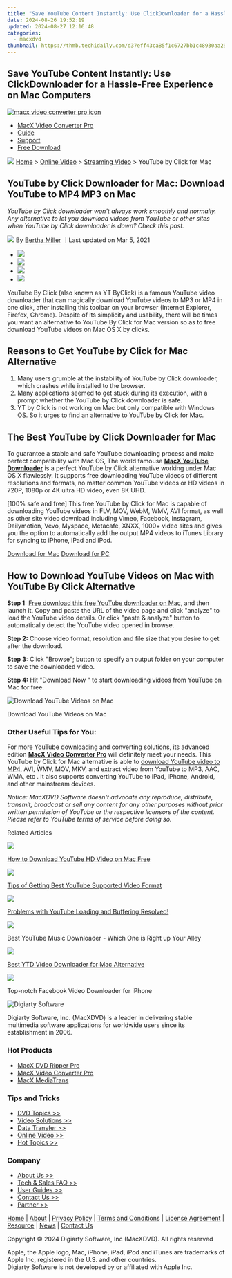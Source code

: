 ```yaml
---
title: "Save YouTube Content Instantly: Use ClickDownloader for a Hassle-Free Experience on Mac Computers"
date: 2024-08-26 19:52:19
updated: 2024-08-27 12:16:48
categories:
  - macxdvd
thumbnail: https://thmb.techidaily.com/d37eff43ca85f1c6727bb1c48930aa293f0c1790252e534383e8e0730d7ae092.jpg
---
```


## Save YouTube Content Instantly: Use ClickDownloader for a Hassle-Free Experience on Mac Computers

[![macx video converter pro icon](https://www.macxdvd.com/mac-dvd-video-converter-how-to/../image-style/new-seo/icon11.png)](https://tools.techidaily.com/macxdvd/products/)

* [MacX Video Converter Pro](https://tools.techidaily.com/macxdvd/products/)
* [Guide](https://tools.techidaily.com/macxdvd/products/)
* [Support](https://tools.techidaily.com/macxdvd/products/)
* [Free Download](https://tools.techidaily.com/macxdvd/products/)



![](https://www.macxdvd.com/mac-dvd-video-converter-how-to/../image-style/new-seo/icon7.png) [Home](https://tools.techidaily.com/macxdvd/products/) \> [Online Video](https://tools.techidaily.com/macxdvd/products/) \> [Streaming Video](https://tools.techidaily.com/macxdvd/products/) \> YouTube by Click for Mac

## YouTube by Click Downloader for Mac: Download YouTube to MP4 MP3 on Mac 



_YouTube by Click downloader won't always work smoothly and normally. Any alternative to let you download videos from YouTube or other sites when YouTube by Click downloader is down? Check this post._

![](https://www.macxdvd.com/mac-dvd-video-converter-how-to/../image-style/new-seo/icon6.png) By [Bertha Miller](https://www.linkedin.com/in/bertha-miller-7a324990/) ｜Last updated on Mar 5, 2021 

* [![](https://www.macxdvd.com/mac-dvd-video-converter-how-to/../image-style/new-seo/share-fa.jpg)](https://www.facebook.com/sharer/sharer.php?u=https://www.macxdvd.com/mac-dvd-video-converter-how-to/youtube-by-click-for-mac.htm)
* [![](https://www.macxdvd.com/mac-dvd-video-converter-how-to/../image-style/new-seo/share-tw.jpg)](https://twitter.com/intent/tweet?url=https://www.macxdvd.com/mac-dvd-video-converter-how-to/youtube-by-click-for-mac.htm)
* [![](https://www.macxdvd.com/mac-dvd-video-converter-how-to/../image-style/new-seo/share-email.jpg)](https://www.macxdvd.com/mac-dvd-video-converter-how-to/mailto:info@example.com?&subject=&body=https://www.macxdvd.com/mac-dvd-video-converter-how-to/youtube-by-click-for-mac.htm)
* [![](https://www.macxdvd.com/mac-dvd-video-converter-how-to/../image-style/new-seo/share-in.jpg)](https://www.linkedin.com/shareArticle?mini=true&url=https://www.macxdvd.com/mac-dvd-video-converter-how-to/youtube-by-click-for-mac.htm&title=&summary=https://www.macxdvd.com/mac-dvd-video-converter-how-to/youtube-by-click-for-mac.htm&source=)

YouTube By Click (also known as YT ByClick) is a famous YouTube video downloader that can magically download YouTube videos to MP3 or MP4 in one click, after installing this toolbar on your browser (Internet Explorer, Firefox, Chrome). Despite of its simplicity and usability, there will be times you want an alternative to YouTube By Click for Mac version so as to free download YouTube videos on Mac OS X by clicks.

## Reasons to Get YouTube by Click for Mac Alternative

1. Many users grumble at the instability of YouTube by Click downloader, which crashes while installed to the browser.
2. Many applications seemed to get stuck during its execution, with a prompt whether the YouTube by Click downloader is safe.
3. YT by Click is not working on Mac but only compatible with Windows OS. So it urges to find an alternative to YouTube by Click for Mac.

## The Best YouTube by Click Downloader for Mac

To guarantee a stable and safe YouTube downloading process and make perfect compatibility with Mac OS, The world famouse [**MacX YouTube Downloader**](https://tools.techidaily.com/macxdvd/products/) is a perfect YouTube by Click alternative working under Mac OS X flawlessly. It supports free downloading YouTube videos of different resolutions and formats, no matter common YouTube videos or HD videos in 720P, 1080p or 4K ultra HD video, even 8K UHD. 

\[100% safe and free\] This free YouTube by Click for Mac is capable of downloading YouTube videos in FLV, MOV, WebM, WMV, AVI format, as well as other site video download including Vimeo, Facebook, Instagram, Dailymotion, Vevo, Myspace, Metacafe, XNXX, 1000+ video sites and gives you the option to automatically add the output MP4 videos to iTunes Library for syncing to iPhone, iPad and iPod. 

[Download for Mac](https://tools.techidaily.com/macxdvd/products/) [Download for PC](https://tools.techidaily.com/macxdvd/products/) 

## How to Download YouTube Videos on Mac with YouTube By Click Alternative

**Step 1:** [Free download this free YouTube downloader on Mac](https://tools.techidaily.com/macxdvd/products/), and then launch it. Copy and paste the URL of the video page and click "analyze" to load the YouTube video details. Or click "paste & analyze" button to automatically detect the YouTube video opened in browse. 

**Step 2:**  Choose video format, resolution and file size that you desire to get after the download.

**Step 3:** Click "Browse"; button to specify an output folder on your computer to save the downloaded video.

**Step 4:** Hit "Download Now " to start downloading videos from YouTube on Mac for free. 

![Download YouTube Videos on Mac](https://www.macxdvd.com/mac-dvd-video-converter-how-to/article-image/myd-zxh-052401.jpg) 

Download YouTube Videos on Mac

### Other Useful Tips for You:

For more YouTube downloading and converting solutions, its advanced edition [**MacX Video Converter Pro**](https://tools.techidaily.com/macxdvd/products/) will definitely meet your needs. This YouTube by Click for Mac alternative is able to [download YouTube video to MP4](https://tools.techidaily.com/macxdvd/products/), AVI, WMV, MOV, MKV, and extract video from YouTube to MP3, AAC, WMA, etc . It also supports converting YouTube to iPad, iPhone, Android, and other mainstream devices. 

_Notice: MacXDVD Software doesn't advocate any reproduce, distribute, transmit, broadcast or sell any content for any other purposes without prior written permission of YouTube or the respective licensors of the content. Please refer to YouTube terms of service before doing so._ 



Related Articles

![](https://www.macxdvd.com/mac-dvd-video-converter-how-to/../image-style/new-seo/pic7.jpg)

[How to Download YouTube HD Video on Mac Free](https://tools.techidaily.com/macxdvd/products/) 

![](https://www.macxdvd.com/mac-dvd-video-converter-how-to/../image-style/new-seo/pic6.jpg)

[Tips of Getting Best YouTube Supported Video Format](https://tools.techidaily.com/macxdvd/products/) 

![](https://www.macxdvd.com/mac-dvd-video-converter-how-to/../image-style/new-seo/pic5.jpg)

[Problems with YouTube Loading and Buffering Resolved!](https://tools.techidaily.com/macxdvd/products/) 

![](https://www.macxdvd.com/mac-dvd-video-converter-how-to/../image-style/new-seo/pic4.jpg)

 Best YouTube Music Downloader - Which One is Right up Your Alley

![](https://www.macxdvd.com/mac-dvd-video-converter-how-to/../image-style/new-seo/pic3.jpg)

[Best YTD Video Downloader for Mac Alternative](https://tools.techidaily.com/macxdvd/products/) 

![](https://www.macxdvd.com/mac-dvd-video-converter-how-to/../image-style/new-seo/pic2.jpg)

 Top-notch Facebook Video Downloader for iPhone



![Digiarty Software](https://www.macxdvd.com/mac-dvd-video-converter-how-to/../icon/logo.png) 

Digiarty Software, Inc. (MacXDVD) is a leader in delivering stable multimedia software applications for worldwide users since its establishment in 2006.

### Hot Products

* [MacX DVD Ripper Pro](https://tools.techidaily.com/macxdvd/products/)
* [MacX Video Converter Pro](https://tools.techidaily.com/macxdvd/products/)
* [MacX MediaTrans](https://tools.techidaily.com/macxdvd/products/)

### Tips and Tricks

* [DVD Topics >>](https://tools.techidaily.com/macxdvd/products/)
* [Video Solutions >>](https://tools.techidaily.com/macxdvd/products/)
* [Data Transfer >>](https://tools.techidaily.com/macxdvd/products/)
* [Online Video >>](https://tools.techidaily.com/macxdvd/products/)
* [Hot Topics >>](https://tools.techidaily.com/macxdvd/products/)

### Company

* [About Us >>](https://tools.techidaily.com/macxdvd/products/)
* [Tech & Sales FAQ >>](https://tools.techidaily.com/macxdvd/products/)
* [User Guides >>](https://tools.techidaily.com/macxdvd/products/)
* [Contact Us >>](https://tools.techidaily.com/macxdvd/products/)
* [Partner >>](https://tools.techidaily.com/macxdvd/products/)



[Home](https://tools.techidaily.com/macxdvd/products/) | [About](https://tools.techidaily.com/macxdvd/products/) | [Privacy Policy](https://tools.techidaily.com/macxdvd/products/) | [Terms and Conditions](https://tools.techidaily.com/macxdvd/products/) | [License Agreement](https://tools.techidaily.com/macxdvd/products/) | [Resource](https://tools.techidaily.com/macxdvd/products/) | [News](https://tools.techidaily.com/macxdvd/products/) | [Contact Us](https://tools.techidaily.com/macxdvd/products/)

Copyright © 2024 Digiarty Software, Inc (MacXDVD). All rights reserved

Apple, the Apple logo, Mac, iPhone, iPad, iPod and iTunes are trademarks of Apple Inc, registered in the U.S. and other countries.  
Digiarty Software is not developed by or affiliated with Apple Inc.

<ins class="adsbygoogle"
     style="display:block"
     data-ad-format="autorelaxed"
     data-ad-client="ca-pub-7571918770474297"
     data-ad-slot="1223367746"></ins>



<ins class="adsbygoogle"
     style="display:block"
     data-ad-client="ca-pub-7571918770474297"
     data-ad-slot="8358498916"
     data-ad-format="auto"
     data-full-width-responsive="true"></ins>
